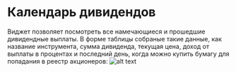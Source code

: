 # Календарь дивидендов
Виджет позволяет посмотреть все намечающиеся и прошедшие дивидендные выплаты. В форме таблицы собраные такие данные, как название инструмента, сумма дивиденда, текущая цена, доход от выплаты в процентах и последний день, когда можно купить бумагу для попадания в реестр акционеров: ![alt text](image.jpg) 
